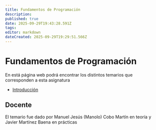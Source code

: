 ```yaml
---
title: Fundamentos de Programación
description: 
published: true
date: 2025-09-29T19:43:28.591Z
tags: 
editor: markdown
dateCreated: 2025-09-29T19:29:51.566Z
---
```


# Fundamentos de Programación
En está página web podrá encontrar los distintos temarios que corresponden a esta asignatura

- [Introducción](tema1)




## Docente
El temario fue dado por Manuel Jesús (Manolo) Cobo Martín en teoría y Javier Martínez Baena en prácticas